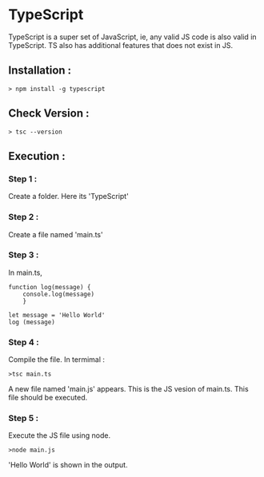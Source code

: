 # TypeScript

TypeScript is a super set of JavaScript, ie, any valid JS code is also valid in TypeScript. TS also has additional features that does not exist in JS.

## Installation :

```
> npm install -g typescript
```

## Check Version :

```
> tsc --version
```

## Execution :

### Step 1 :

Create a folder. Here its 'TypeScript'

### Step 2 :

Create a file named 'main.ts'

### Step 3 :

In main.ts, 
```
function log(message) {
	console.log(message)
	}
	
let message = 'Hello World'
log (message)
```

### Step 4 :

Compile the file. In termimal :
```
>tsc main.ts
```
A new file named 'main.js' appears. This is the JS vesion of main.ts. This file should be executed.

### Step 5 :

Execute the JS file using node.
```
>node main.js
```

'Hello World' is shown in the output.
